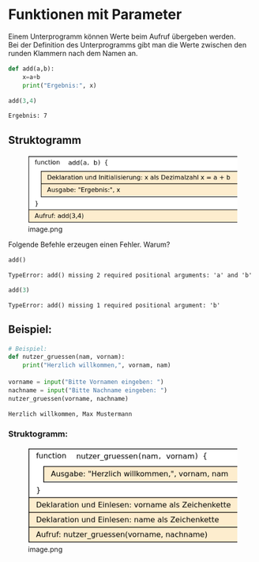 # Funktionen mit Parameter


Einem Unterprogramm können Werte beim Aufruf übergeben werden.  
Bei der Definition des Unterprogramms gibt man die Werte zwischen den
runden Klammern nach dem Namen an.

``` python
def add(a,b):
    x=a+b
    print("Ergebnis:", x)
```

``` python
add(3,4)
```

    Ergebnis: 7

## Struktogramm

<figure>
<img
src="Funktionen-mit-Parameter_files/figure-markdown_strict/cell-4-1-image.png"
alt="image.png" />
<figcaption aria-hidden="true">image.png</figcaption>
</figure>

Folgende Befehle erzeugen einen Fehler. Warum?

``` python
add()
```

    TypeError: add() missing 2 required positional arguments: 'a' and 'b'

``` python
add(3)
```

    TypeError: add() missing 1 required positional argument: 'b'

## Beispiel:

``` python
# Beispiel:
def nutzer_gruessen(nam, vornam):
    print("Herzlich willkommen,", vornam, nam)

vorname = input("Bitte Vornamen eingeben: ")
nachname = input("Bitte Nachname eingeben: ")
nutzer_gruessen(vorname, nachname)
```

    Herzlich willkommen, Max Mustermann

### Struktogramm:

<figure>
<img
src="Funktionen-mit-Parameter_files/figure-markdown_strict/cell-10-1-image.png"
alt="image.png" />
<figcaption aria-hidden="true">image.png</figcaption>
</figure>
